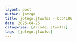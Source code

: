 ```yaml
---
layout: post
author: jotego
title: jotego.jtwwfss - bcd4106
date: 2025-04-25
categories: [Arcade, jtwwfss]
tags: [jotego.jtwwfss]
---
```


